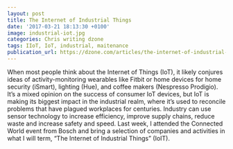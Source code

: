 ```yaml
---
layout: post
title: The Internet of Industrial Things
date: '2017-03-21 18:13:30 +0100'
image: industrial-iot.jpg
categories: Chris writing dzone
tags: IIoT, IoT, industrial, maitenance
publication_url: https://dzone.com/articles/the-internet-of-industrial-things
---
```


When most people think about the Internet of Things (IoT), it likely conjures ideas of activity-monitoring wearables like Fitbit or home devices for home security (iSmart), lighting (Hue), and coffee makers (Nespresso Prodigio). It’s a mixed opinion on the success of consumer IoT devices, but IoT is making its biggest impact in the industrial realm, where it’s used to reconcile problems that have plagued workplaces for centuries. Industry can use sensor technology to increase efficiency, improve supply chains, reduce waste and increase safety and speed. Last week, I attended the Connected World event from Bosch and bring a selection of companies and activities in what I will term, “The Internet of Industrial Things” (IoIT).
